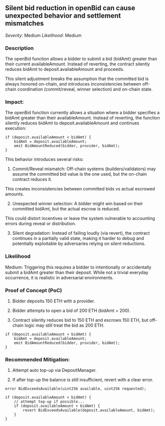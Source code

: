 ## Silent bid reduction in openBid can cause unexpected behavior and settlement mismatches

_Severity_: Medium
_Likelihood_: Medium

### Description
The openBid function allows a bidder to submit a bid (bidAmt) greater than their current availableAmount. Instead of reverting, the contract silently reduces bidAmt to deposit.availableAmount and proceeds.

This silent adjustment breaks the assumption that the committed bid is always honored on-chain, and introduces inconsistencies between off-chain coordination (commit/reveal, winner selection) and on-chain state.

### Impact:
The openBid function currently allows a situation where a bidder specifies a bidAmt greater than their availableAmount. Instead of reverting, the function silently reduces bidAmt to deposit.availableAmount and continues execution:
```solidity
if (deposit.availableAmount < bidAmt) {
    bidAmt = deposit.availableAmount;
    emit BidAmountReduced(bidder, provider, bidAmt);
}
```

This behavior introduces several risks:

1. Commit/Reveal mismatch: Off-chain systems (builders/validators) may assume the committed bid value is the one used, but the on-chain contract reduces it.

This creates inconsistencies between committed bids vs actual escrowed amounts.

2. Unexpected winner selection: A bidder might win based on their committed bidAmt, but the actual escrow is reduced.

This could distort incentives or leave the system vulnerable to accounting errors during reveal or distribution.

3. Silent degradation: Instead of failing loudly (via revert), the contract continues in a partially valid state, making it harder to debug and potentially exploitable by adversaries relying on silent reductions.

### Likelihood
Medium: Triggering this requires a bidder to intentionally or accidentally submit a bidAmt greater than their deposit. While not a trivial everyday occurrence, it is realistic in adversarial environments. 

### Proof of Concept (PoC)
1. Bidder deposits 150 ETH with a provider.

2. Bidder attempts to open a bid of 200 ETH (bidAmt = 200).

3. Contract silently reduces bid to 150 ETH and escrows 150 ETH, but off-chain logic may still treat the bid as 200 ETH.

```solidity
if (deposit.availableAmount < bidAmt) {
    bidAmt = deposit.availableAmount;
    emit BidAmountReduced(bidder, provider, bidAmt);
}
```

### Recommended Mitigation:
1. Attempt auto top-up via DepositManager.

2. If after top-up the balance is still insufficient, revert with a clear error.

```solidity
error BidExceedsAvailable(uint256 available, uint256 requested);
```
```solidity
if (deposit.availableAmount < bidAmt) {
    // attempt top-up if possible...
    if (deposit.availableAmount < bidAmt) {
        revert BidExceedsAvailable(deposit.availableAmount, bidAmt);
    }
}
```